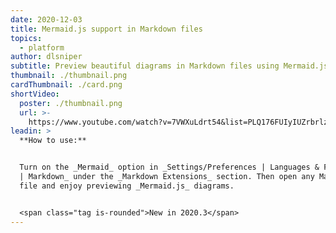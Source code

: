 ```yaml
---
date: 2020-12-03
title: Mermaid.js support in Markdown files
topics:
  - platform
author: dlsniper
subtitle: Preview beautiful diagrams in Markdown files using Mermaid.js
thumbnail: ./thumbnail.png
cardThumbnail: ./card.png
shortVideo:
  poster: ./thumbnail.png
  url: >-
    https://www.youtube.com/watch?v=7VWXuLdrt54&list=PLQ176FUIyIUZrbrlz4AY1V8VzBJKZyVlW&index=86
leadin: >
  **How to use:**


  Turn on the _Mermaid_ option in _Settings/Preferences | Languages & Frameworks
  | Markdown_ under the _Markdown Extensions_ section. Then open any Markdown
  file and enjoy previewing _Mermaid.js_ diagrams.


  <span class="tag is-rounded">New in 2020.3</span>
---
```


